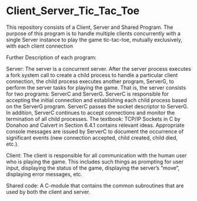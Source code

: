 # Client_Server_Tic_Tac_Toe

This repository consists of a Client, Server and Shared Program. The purpose of this program is to handle multiple clients concurrently with a single Server
instance to play the game tic-tac-toe, mutually exclusively, with each client connection


Further Description of each program:


Server:
The server is a concurrent server.  After the server process executes a fork system call to create a child process to handle a particular client connection, the
child process executes another program, ServerG, to perform the server tasks for playing the game.  That is, the server consists for two programs:  ServerC and
ServerG. ServerC is responsible for accepting the initial connection and establishing each child process based on the ServerG program.  ServerC passes the socket
descriptor to ServerG.  In addition, ServerC continues to accept connections and monitor the termination of all child processes.
The textbook:  TCP/IP Sockets in C by Donahoo and Calvert in Section 6.4.1 contains relevant ideas.  Appropriate console messages are issued by ServerC to document 
the occurrence of significant events (new connection accepted, child created, child died, etc.).


Client:
The client is responsible for all communication with the human user who is playing the game.  This includes such things as prompting for user input, displaying the
status of the game, displaying the server’s “move”, displaying error messages, etc.


Shared code:
A C-module that contains the common subroutines that are used by both the client and server.

